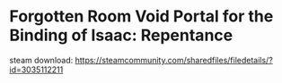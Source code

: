 # Forgotten Room Void Portal for the Binding of Isaac: Repentance
steam download: https://steamcommunity.com/sharedfiles/filedetails/?id=3035112211
